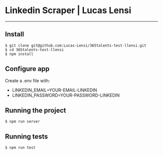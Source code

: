 # Linkedin Scraper | Lucas Lensi

---

## Install

    $ git clone git@github.com:Lucas-Lensi/365talents-test-llensi.git
    $ cd 365talents-test-llensi
    $ npm install

## Configure app

Create a .env file with:

- LINKEDIN_EMAIL=YOUR-EMAIL-LINKEDIN
- LINKEDIN_PASSWORD=YOUR-PASSWORD-LINKEDIN

## Running the project

    $ npm run server

## Running tests

    $ npm run test
